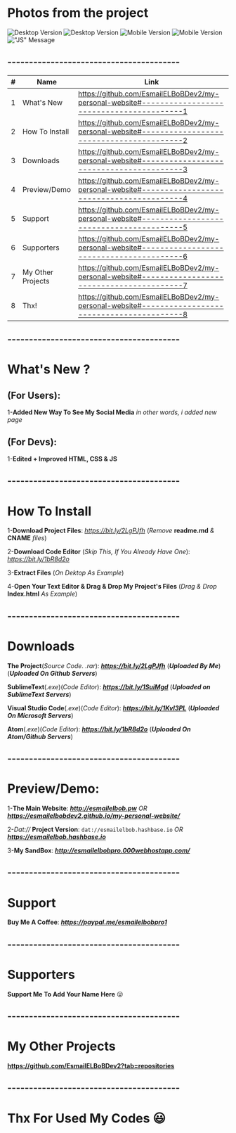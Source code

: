 # Photos from the project

![Desktop Version](https://user-images.githubusercontent.com/28893833/50167617-76783f80-02e1-11e9-8ee1-42d4bfc4c740.png)
![Desktop Version](https://user-images.githubusercontent.com/28893833/50167619-7710d600-02e1-11e9-8bef-f8c8b2184637.png)
![Mobile Version](https://user-images.githubusercontent.com/28893833/50159246-26dc4880-02ce-11e9-96b3-4276756a4bb6.png)
![Mobile Version](https://user-images.githubusercontent.com/28893833/50159247-2774df00-02ce-11e9-8d9b-87ef9dc1b37f.png)
!["JS" Message](https://user-images.githubusercontent.com/28893833/50167616-76783f80-02e1-11e9-84ca-1af416fdeac9.png)
## ----------------------------------------

| #  | Name | Link |
| ------------- | ------------- | ------------- |
| 1  | What's New  | https://github.com/EsmailELBoBDev2/my-personal-website#-----------------------------------------1  |
| 2  | How To Install| https://github.com/EsmailELBoBDev2/my-personal-website#-----------------------------------------2  |
| 3  | Downloads  | https://github.com/EsmailELBoBDev2/my-personal-website#-----------------------------------------3  |
| 4  | Preview/Demo  | https://github.com/EsmailELBoBDev2/my-personal-website#-----------------------------------------4  |
| 5  | Support  | https://github.com/EsmailELBoBDev2/my-personal-website#-----------------------------------------5  |
| 6  | Supporters  | https://github.com/EsmailELBoBDev2/my-personal-website#-----------------------------------------6  |
| 7  | My Other Projects  | https://github.com/EsmailELBoBDev2/my-personal-website#-----------------------------------------7  |
| 8  | Thx!  | https://github.com/EsmailELBoBDev2/my-personal-website#-----------------------------------------8  |
## ----------------------------------------
# What's New ?                      

## (For Users): 
1-**Added New Way To See My Social Media** *in other words, i added new page*

## (For Devs): 
1-**Edited + Improved HTML, CSS & JS**
## ----------------------------------------
# How To Install

1-**Download Project Files**: *https://bit.ly/2LgPJfh* (*Remove* **readme.md** *&* **CNAME** *files*)

2-**Download Code Editor** (*Skip This, If You Already Have One*): *https://bit.ly/1bR8d2o*

3-**Extract Files** (*On Dektop As Example*)

4-**Open Your Text Editor & Drag & Drop My Project's Files** (*Drag & Drop* **Index.html** *As Example*)
## ----------------------------------------
# Downloads

**The Project**(*Source Code*. *.rar*): ***https://bit.ly/2LgPJfh*** (***Uploaded By Me***) (***Uploaded On Github Servers***)

**SublimeText**(*.exe*)(*Code Editor*): ***https://bit.ly/1SuiMgd*** (***Uploaded on SublimeText Servers***)

**Visual Studio Code**(*.exe*)(*Code Editor*): ***https://bit.ly/1KvI3PL*** (***Uploaded On Microsoft Servers***)

**Atom**(*.exe*)(*Code Editor*): ***https://bit.ly/1bR8d2o*** (***Uploaded On Atom/Github Servers***)
## ----------------------------------------
# Preview/Demo:
1-**The Main Website**: ***http://esmailelbob.pw*** *OR* ***https://esmailelbobdev2.github.io/my-personal-website/***

2-*Dat://* **Project Version**: `dat://esmailelbob.hashbase.io` *OR* ***https://esmailelbob.hashbase.io***

3-**My SandBox**: ***http://esmailelbobpro.000webhostapp.com/***
## ----------------------------------------
# Support
**Buy Me A Coffee**: ***https://paypal.me/esmailelbobpro1***
## ----------------------------------------
# Supporters

**Support Me To Add Your Name Here** :stuck_out_tongue:
## ----------------------------------------
# My Other Projects

**https://github.com/EsmailELBoBDev2?tab=repositories**
## ----------------------------------------

# Thx For Used My Codes :smiley:

